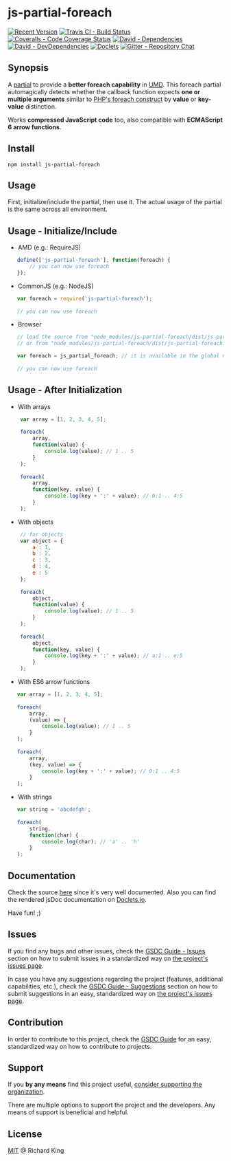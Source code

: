 # js-partial-foreach

[![Recent Version][npm-badge]][npm-url]
[![Travis CI - Build Status][travis-badge]][travis-url]
[![Coveralls - Code Coverage Status][cov-badge]][cov-url]
[![David - Dependencies][dep-badge]][dep-url]
[![David - DevDependencies][dev-dep-badge]][dev-dep-url]
[![Doclets][doclets-badge]][doclets-url]
[![Gitter - Repository Chat][chat-badge]][chat-url]

## Synopsis

A [partial][partial-link] to provide a **better foreach capability** in [UMD][umd-link].
This foreach partial automagically detects whether the callback function expects **one or multiple arguments** 
similar to [PHP's foreach construct](http://php.net/manual/en/control-structures.foreach.php)
by **value** or **key-value** distinction.

Works **compressed JavaScript code** too, also compatible with **ECMAScript 6 arrow functions**.

## Install

```
npm install js-partial-foreach
```

## Usage

First, initialize/include the partial, then use it.
The actual usage of the partial is the same across all environment.

## Usage - Initialize/Include

 - AMD (e.g.: RequireJS)
 
 ```javascript
    define(['js-partial-foreach'], function(foreach) {        
        // you can now use foreach
    });
 ```
 
 - CommonJS (e.g.: NodeJS)
 
 ```javascript
    var foreach = require('js-partial-foreach');
    
    // you can now use foreach
  ```
 
 - Browser
 
 ```javascript
    // load the source from "node_modules/js-partial-foreach/dist/js-partial-foreach.js" - for development
    // or from "node_modules/js-partial-foreach/dist/js-partial-foreach.min.js" - for production
 
    var foreach = js_partial_foreach; // it is available in the global namespace
    
    // you can now use foreach
  ```

## Usage - After Initialization

 - With arrays
 
 ```javascript
     var array = [1, 2, 3, 4, 5];
     
     foreach(
         array,
         function(value) {
             console.log(value); // 1 .. 5
         }
     );
     
     foreach(
         array,
         function(key, value) {
             console.log(key + ':' + value); // 0:1 .. 4:5
         }
     );
 ```
 
 - With objects
 
 ```javascript
     // for objects
     var object = {
         a : 1,
         b : 2,
         c : 3,
         d : 4,
         e : 5
     };
     
     foreach(
         object,
         function(value) {
             console.log(value); // 1 .. 5
         }
     );
       
     foreach(
         object,
         function(key, value) {
             console.log(key + ':' + value); // a:1 .. e:5
         }
     );
 ```

 - With ES6 arrow functions
 
 ```javascript
    var array = [1, 2, 3, 4, 5];
    
    foreach(
        array,
        (value) => {
            console.log(value); // 1 .. 5
        }
    );
    
    foreach(
        array,
        (key, value) => {
            console.log(key + ':' + value); // 0:1 .. 4:5
        }
    );
 ```

 - With strings
 
 ```javascript
    var string = 'abcdefgh';
    
    foreach(
        string,
        function(char) {
            console.log(char); // 'a' .. 'h'
        }
    );
 ```

## Documentation

Check the source 
[here](https://github.com/jsopenstd/js-partial-foreach/blob/master/src/js-partial-foreach.js)
since it's very well documented. Also you can find the rendered jsDoc documentation on 
[Doclets.io](https://doclets.io/jsopenstd/js-partial-foreach/master). 

Have fun! ;)

## Issues

If you find any bugs and other issues, check the
[GSDC Guide - Issues](https://github.com/openstd/general-software-development-contribution-guide#issues)
section on how to submit issues in a standardized way on
[the project's issues page](https://github.com/jsopenstd/js-partial-foreach/issues).

In case you have any suggestions regarding the project (features, additional capabilities, etc.), check the
[GSDC Guide - Suggestions](https://github.com/openstd/general-software-development-contribution-guide#suggestions)
section on how to submit suggestions in an easy, standardized way on
[the project's issues page](https://github.com/jsopenstd/js-partial-foreach/issues).

## Contribution

In order to contribute to this project, check the
[GSDC Guide](https://github.com/openstd/general-software-development-contribution-guide)
for an easy, standardized way on how to contribute to projects.

## Support

If you **by any means** find this project useful,
[consider supporting the organization](https://github.com/jsopenstd/jsopenstd/blob/master/support.md).

There are multiple options to support the project and the developers.
Any means of support is beneficial and helpful.

## License

[MIT](license.md) @ Richard King

[npm-badge]:     https://img.shields.io/npm/v/js-partial-foreach.svg
[npm-url]:       https://www.npmjs.com/package/js-partial-foreach

[travis-badge]:  https://travis-ci.org/jsopenstd/js-partial-foreach.svg?branch=master
[travis-url]:    https://travis-ci.org/jsopenstd/js-partial-foreach

[cov-badge]:     https://coveralls.io/repos/github/jsopenstd/js-partial-foreach/badge.svg?branch=master
[cov-url]:       https://coveralls.io/github/jsopenstd/js-partial-foreach

[dep-badge]:     https://david-dm.org/jsopenstd/js-partial-foreach.svg
[dep-url]:       https://david-dm.org/jsopenstd/js-partial-foreach

[dev-dep-badge]: https://david-dm.org/jsopenstd/js-partial-foreach/dev-status.svg
[dev-dep-url]:   https://david-dm.org/jsopenstd/js-partial-foreach#info=devDependencies

[doclets-badge]: https://img.shields.io/badge/style-on_doclets-brightgreen.svg?style=flat-square&label=docs
[doclets-url]:   https://doclets.io/jsopenstd/js-partial-foreach/master   

[chat-badge]:    https://badges.gitter.im/jsopenstd/js-partial-foreach.svg
[chat-url]:      https://gitter.im/jsopenstd/js-partial-foreach?utm_source=badge&utm_medium=badge&utm_campaign=pr-badge

[partial-link]:  https://github.com/jsopenstd/jsopenstd/blob/master/readme.md#partial 
[umd-link]:      https://github.com/jsopenstd/jsopenstd/blob/master/readme.md#umd 
